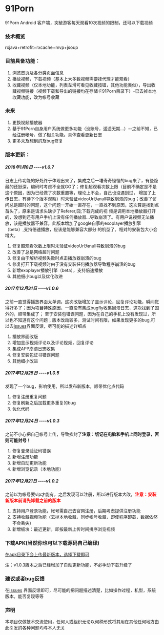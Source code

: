 # 91Porn
91Porn Android 客户端，突破游客每天观看10次视频的限制，还可以下载视频

### 技术概览
rxjava+retrofit+rxcache+mvp+jsoup

### 目前具备功能：
1. 浏览首页及各分类页面信息
2. 播放视频，下载视频（基本上大多数视频需要挂代理才能观看）
3. 收藏视频（仅本地功能，列表左滑可看见收藏按钮，其他功能类似），导出收藏视频链接（视频下载和导出的链接均在存储卡91Porn目录下）-已去掉本地收藏功能，改为帐号收藏

### 未来
1. 更换视频播放器
2. 基于91Porn自身用户系统做更多功能（没账号，遥遥无期...）--之前不知，已经注册帐号，做了相关功能，具体查看更新日志
3. 更多未及想到的及bug修复

### 版本更新：
##### 2018年1月6日    ----v1.0.7
日志上传功能的好处终于体现出来了，集成之后一堆奇奇怪怪的bug来了，有些隐藏的还挺深，编码时考虑不全就GG了；修复超观看次数上限（目前不确定是不是这个原因，因为已经做了次数重置等，理论上不会，自己也没遇到过，
增加了上传日志，有待下个版本观察）时未验证videoUrl为null导致崩溃的bug；改善了访问总是超时的问题，这个问题一开始一直存在，一直找不到原因，这次算是找到点苗头了，原来是请求头缺少了Referer,囧;下载完成的视
频是调用本地播放器打开的，没想到还有用户手机上没有任何播放器...导致崩溃了。有用户说视频无法播放，该是播放器不兼容，此版本增加了google自家的exoplayer播放引擎（beta）,支持倍速播放，应该是能够兼容大部分
的机型了，相对的安装包大小会增大。

1. 修复超观看次数上限时未验证videoUrl为null导致崩溃的bug
2. 改善了总是网络超时问题
3. 修复由于解析视频失败时点击播放器崩溃的bug
4. 修复打开下载视频时由于没有安装任何播放器导致程序崩溃的bug
5. 新增exoplayer播放引擎（beta），支持倍速播放
6. 其他细小bug以及优化改进

##### 2017年12月31日    ----v1.0.6
之前一直觉得播放界面太单调，这次改版增加了显示评论，回复评论功能，瞬间觉得好多了；因为项目特殊原因，一直没有集成bugfly收集崩溃日志，这次找到了国外的，顺带集成了；
至于安装包错误问题，因为在自己的手机上没有发现过，所以也不知道有这个问题；版本改动较多，测试时间有限，如果发现更多的bug,可以去[issues](https://github.com/techGay/91porn/issues)界面反馈，尽可能的描述详细点

1. 播放界面改版
2. 增加显示视频评论以及评论视频，回复评论
3. 集成APP崩溃日志收集
4. 修复安装包证书错误问题
5. 其他细小改进

##### 2017年12月25日    ----v1.0.5
发现了一个bug，影响使用，所以发布新版本，顺带优化点代码
1. 修复注册重复问题
2. 修复刷新之后加载更多重复的bug
3. 优化代码

##### 2017年12月24日    ----v1.0.3
之前不小心把自己帐号上传，导致挨封了**注意：切记在电脑和手机上同时登录，否则可能封号！**
1. 修复登录验证码错误
2. 新增注册功能
3. 新增自动更新功能
4. 新增浏览记录（本地功能）

##### 2017年12月21日    ----v1.0.2
之前以为帐号要vip才能有，之后发现可以注册，所以进行版本大改，<font color=red>**注意：安装新版本前请先卸载之前的版本**</font>
1. 支持用户登录功能，帐号需自己去官网注册，后期考虑提供注册功能
2. 支持收藏视频功能（去掉本地收藏，同步帐号收藏，即使程序卸载，数据依然不会丢失）
3. 新增板块：最近更新，即按最新上传时间排序浏览视频


### 下载APK(当然你也可以下载源码自己编译)
[在apk目录下会上传最新版本，选择下载即可](https://github.com/techGay/91porn/tree/master/apk)

注：v1.0.3版本之后已经增加了自动更新功能，不必手动下载升级了


### 建议或者bug反馈
在[issues](https://github.com/techGay/91porn/issues) 界面反馈即可，尽可能的把问题描述清楚，比如操作过程，机型，系统版本，能否复现等等
### 声明
本项目仅做技术交流使用，任何人或组织无论以何种形式将其用在其他任何地方由此引发的各种问题均与本人无关